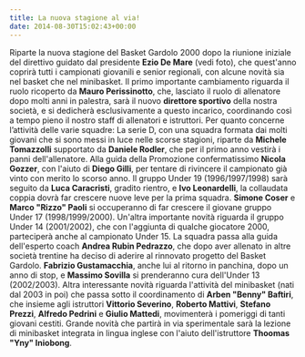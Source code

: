 ```yaml
---
title: La nuova stagione al via!
date: 2014-08-30T15:02:43+00:00
---
```

Riparte la nuova stagione del Basket Gardolo 2000 dopo la riunione iniziale del direttivo guidato dal presidente **Ezio De Mare** (vedi foto), che quest'anno coprirà tutti i campionati giovanili e senior regionali, con alcune novità sia nel basket che nel minibasket. Il primo importante cambiamento riguarda il ruolo ricoperto da **Mauro Perissinotto**, che, lasciato il ruolo di allenatore dopo molti anni in palestra, sarà il nuovo **direttore sportivo** della nostra società, e si dedicherà esclusivamente a questo incarico, coordinando così a tempo pieno il nostro staff di allenatori e istruttori.
Per quanto concerne l’attività delle varie squadre: La serie D, con una squadra formata dai molti giovani che si sono messi in luce nelle scorse stagioni, riparte da **Michele Tomazzolli** supportato da **Daniele Rodler**, che per il primo anno vestirà i panni dell'allenatore. Alla guida della Promozione confermatissimo **Nicola Gozzer**, con l'aiuto di **Diego Gilli**, per tentare di rivincere il campionato già vinto con merito lo scorso anno. Il gruppo Under 19 (1996/1997/1998) sarà seguito da **Luca Caracristi**, gradito rientro, e **Ivo Leonardelli**, la collaudata coppia dovrà far crescere nuove leve per la prima squadra. **Simone Coser** e **Marco "Rizzo" Paoli** si occuperanno di far crescere il giovane gruppo Under 17 (1998/1999/2000). Un'altra importante novità riguarda il gruppo Under 14 (2001/2002), che con l'aggiunta di qualche giocatore 2000, parteciperà anche al campionato Under 15. La squadra passa alla guida dell'esperto coach **Andrea Rubin Pedrazzo**, che dopo aver allenato in altre società trentine ha deciso di aderire al rinnovato progetto del Basket Gardolo. **Fabrizio Gustamacchia**, anche lui al ritorno in panchina, dopo un anno di stop, e **Massimo Sovilla** si prenderanno cura dell'Under 13 (2002/2003). Altra interessante novità riguarda l'attività del minibasket (nati dal 2003 in poi) che passa sotto il coordinamento di **Arben "Benny" Baftiri**, che insieme agli istruttori **Vittorio Severino**, **Roberto Mattivi**, **Stefano Prezzi**, **Alfredo Pedrini** e **Giulio Mattedi**, movimenterà i pomeriggi di tanti giovani cestiti. Grande novità che partirà in via sperimentale sarà la lezione di minibasket integrata in lingua inglese con l'aiuto dell'istruttore **Thoomas "Yny" Iniobong**.